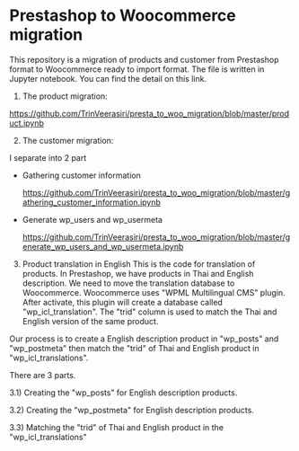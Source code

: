 # Prestashop to Woocommerce migration
This repository is a migration of products and customer from Prestashop format to Woocommerce ready to import format. The file is written in Jupyter notebook. You can find the detail on this link.

1) The product migration:

https://github.com/TrinVeerasiri/presta_to_woo_migration/blob/master/product.ipynb


2) The customer migration:

I separate into 2 part
- Gathering customer information

  https://github.com/TrinVeerasiri/presta_to_woo_migration/blob/master/gathering_customer_information.ipynb
  
- Generate wp_users and wp_usermeta

  https://github.com/TrinVeerasiri/presta_to_woo_migration/blob/master/generate_wp_users_and_wp_usermeta.ipynb

3) Product translation in English
This is the code for translation of products. In Prestashop, we have products in Thai and English description. We need to move the translation database to Woocommerce. Woocommerce uses "WPML Multilingual CMS" plugin. After activate, this plugin will create a database called "wp_icl_translation". The "trid" column is used to match the Thai and English version of the same product. 

Our process is to create a English description product in "wp_posts" and "wp_postmeta" then match the "trid" of Thai and English product in "wp_icl_translations".

There are 3 parts.

3.1) Creating the "wp_posts" for English description products.

3.2) Creating the "wp_postmeta" for English description products.

3.3) Matching the "trid" of Thai and English product in the "wp_icl_translations"
